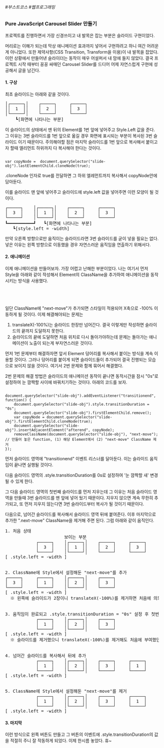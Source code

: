 ###### #부스트코스 #웹프로그래밍


### Pure JavaScript Carousel Slider 만들기


프로젝트를 진행하면서 가장 신경쓰이고 내 발목은 잡는 부분은 슬라이드 구현이었다.


머리로는 이해가 되는데 막상 애니메이션 효과까지 넣어서 구현하려고 하니 여간 어려운게 아니었다. 또한 제약사항(CSS Transition, Transform을 이용)이 내 발목을 잡았다. 이런 상황에서 만들어낸 슬라이더는 동작이 매우 어설퍼서 내 맘에 들지 않았다. 결국 프로젝트 시작 때부터 꽁꽁 싸매던 Carousel Slider를 드디어 어제 자연스럽게 구현에 성공해서 글을 남긴다.





#### 1. 구상



최초 슬라이드는 아래와 같을 것이다.
<pre>
│┌─────┐│    ┌─────┐     ┌─────┐
││  1  ││    │  2  │     │  3  │
│└─────┘│    └─────┘     └─────┘
    ┗[화면에 나타나는 부분]
</pre>

이 슬라이드의 상태에서 맨 뒤의 Element를 1번 앞에 넣어주고 Style.Left 값을 준다. 그 이유는 3번 슬라이드를 1번 앞으로 옮길 경우 화면에 표시되는 부분이 복사된 3번 슬라이드 이기 때문이다. 주의해야할 점은 마지막 슬라이드를 1번 앞으로 복사해서 붙이고자 할때 엘리먼트 하위까지 다 복사해야 한다는 것이다.


<code>
var copyNode =  document.querySelector("slide-obj").lastElementChild.cloneNode(true);
</code>

.cloneNode 인자로 true를 전달하면 그 하위 엘레먼트까지 복사해서 copyNode안에 담아둔다.


이를 슬라이드 맨 앞에 넣어주고 슬라이드에 style.left 값을 넣어주면 이런 모양이 될 것이다. 

<pre>
┌─────┐    │┌─────┐│    ┌─────┐     ┌─────┐
│  3  │    ││  1  ││    │  2  │     │  3  │
└─────┘    │└─────┘│    └─────┘     └─────┘
┗━━━━━━━━━━┛   ┗[화면에 나타나는 부분]
   ┗[style.left = -width]
</pre>

만약 오른쪽 방향으로만 움직이는 슬라이드라면 3번 슬라이드를 굳이 넣을 필요는 없다. 넣은 이유는 왼쪽 방향으로 이동했을 경우 자연스러운 움직임을 연출하기 위해서다.





#### 2. 애니메이션



이제 애니메이션을 만들어보자. 가장 어렵고 난해한 부분이었다. 나는 여기서 먼저 Style을 아래와 같이 작성해서 Element의 ClassName을 추가하여 애니메이션을 동작시키는 방식을 사용했다.
<code>
<style>
.slide-obj {
    transition: transform ease-in-out;
}
.next-move {
    transform: translateX(-100%);
}
</style>
</code>

일단 ClassName에 "next-move"가 추가되면 스타일이 적용되어 X축으로 -100% 이동하게 될 것이다. 이제 해결해야되는 문제는


1. translateX(-100%)는 슬라이드 한장만 넘어간다. 결국 이렇게만 작성하면 슬라이드의 끝까지 도달하지 못한다.
2. 슬라이드의 끝에 도달하면 처음 위치로 다시 돌아가야하는데 문제는 돌아가는 애니메이션이 노출이 되는게 부자연스러운 것이다.


먼저 1번 문제부터 해결하자면 앞서 Element 덩어리를 복사해서 붙이는 방식을 계속 이용할 것이다. 그러나 덩어리를 붙이게 되면 슬라이드들이 추가되어 결국 진행되는 모습으로 보이지 않을 것이다. 여기서 2번 문제와 함께 묶어서 해결했다.


2번 문제의 해결 방법은 슬라이드의 애니메이션 동작이 끝나면 동작시간을 잠시 "0s"로 설정하여 눈 깜짝할 사이에 바꿔치기하는 것이다. 아래의 코드를 보자.

<code>
document.querySelector("slide-obj").addEventListener("transitionend", function() {
    document.querySelector("slide-obj").style.transitionDuration = "0s";
    document.querySelector("slide-obj").firstElementChild.remove();
    var copyNode = document.querySelector("slide-obj").firstElementChild.cloneNode(true);
    document.querySelector("slide-obj").insertAdjacentElement("afterend", copyNode);
    removeClassName(document.querySelector("slide-obj"), "next-move"); // 만들어 놓은 function, (1) 해당 Element에서 (2) "next-move" ClassName 제거 
});
</code>

먼저 슬라이드 영역에 "transitionend" 이벤트 리스너를 달아둔다. 이는 슬라이드 움직임이 끝나면 실행될 것이다.


다음 슬라이드 영역의 .style.transitionDuration를 0s로 설정하여 '눈 깜짝할 새' 변경될 수 있게 한다.


그 다음 슬라이드 영역의 첫번째 슬라이드를 먼저 지우는데 그 이유는 처음 슬라이드 영역을 만들때 3번 슬라이드를 맨 앞에 넣어 뒀기 때문이다. 지우지 않으면 계속 무한히 추가되고, 또 먼저 지우지 않는다면 3번 슬라이드부터 복사가 될 것이기 때문이다.


다음으로, 넘어간 슬라이드를 복사해서 슬라이드 영역 뒤에 붙여준다. 이후 마지막으로 추가한 ".next-move" ClassName을 제거해 주면 된다. 그럼 아래와 같이 움직인다.

<pre>
1. 처음 상태
                       보이는 부분
            ┌─────┐    │┌─────┐│    ┌─────┐     ┌─────┐
            │  3  │    ││  1  ││    │  2  │     │  3  │
            └─────┘    │└─────┘│    └─────┘     └─────┘
[ .style.left = -width ]


2. ClassName에 Style에서 설정해둔 "next-move"를 추가
┌─────┐     ┌─────┐    │┌─────┐│    ┌─────┐
│  3  │     │  1  │    ││  2  ││    │  3  │
└─────┘     └─────┘    │└─────┘│    └─────┘
[ .style.left = -width ]
  ※ 왼쪽에 슬라이드가 2장이니 translateX(-100%)를 제거하면 처음에 의도했던 .style.left 간격이 유지되지 않아 1번 슬라이드가 보이게 된다.


3. 움직임이 완료되고 .style.transitionDuration = "0s" 설정 후 첫번째 슬라이드 제거
            ┌─────┐    │┌─────┐│    ┌─────┐
            │  1  │    ││  2  ││    │  3  │
            └─────┘    │└─────┘│    └─────┘
[ .style.left = -width ]
  ※ 슬라이드를 제거했으니 translateX(-100%)를 제거해도 처음에 부여했던 .style.left 간격이 유지된다. 


4. 넘어간 슬라이드를 복사해서 뒤에 추가
            ┌─────┐    │┌─────┐│    ┌─────┐     ┌─────┐
            │  1  │    ││  2  ││    │  3  │     │  1  │
            └─────┘    │└─────┘│    └─────┘     └─────┘
[ .style.left = -width ]


5. ClassName에 Style에서 설정해둔 "next-move"를 제거
            ┌─────┐    │┌─────┐│    ┌─────┐     ┌─────┐
            │  1  │    ││  2  ││    │  3  │     │  1  │
            └─────┘    │└─────┘│    └─────┘     └─────┘
[ .style.left = -width ]
</pre>





#### 3. 마지막


이런 방식으로 왼쪽 버튼도 만들고 그 버튼의 이벤트에 .style.transitionDuration의 값을 적절히 주니 잘 작동하게 되었다. 이제 한시름 놓았다. 휴~